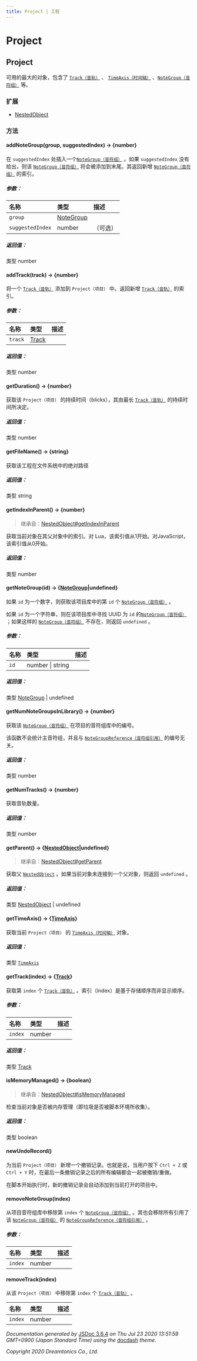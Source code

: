 ```yaml
---
title: Project | 工程
---
```

# Project

## Project

可用的最大的对象，包含了 [`Track（音轨）`](https://resource.dreamtonics.com/scripting/Track.html) 、 [`TimeAxis（时间轴）`](https://resource.dreamtonics.com/scripting/TimeAxis.html) 、[`NoteGroup（音符组）`](https://resource.dreamtonics.com/scripting/NoteGroup.html) 等。

### 扩展

- [NestedObject](https://resource.dreamtonics.com/scripting/NestedObject.html)

### 方法

#### addNoteGroup(group, suggestedIndex) → {number}

在 `suggestedIndex` 处插入一个[`NoteGroup（音符组）`](https://resource.dreamtonics.com/scripting/NoteGroup.html) 。如果 `suggestedIndex` 没有给出，则该 [`NoteGroup（音符组）`](https://resource.dreamtonics.com/scripting/NoteGroup.html) 将会被添加到末尾。其返回新增 [`NoteGroup（音符组）`](https://resource.dreamtonics.com/scripting/NoteGroup.html) 的索引。

##### 参数：

| 名称             | 类型                                                         | 描述     |
| :--------------- | :----------------------------------------------------------- | :------- |
| `group`          | [NoteGroup](https://resource.dreamtonics.com/scripting/NoteGroup.html) |          |
| `suggestedIndex` | number                                                       | （可选） |

##### 返回值：

类型	number

#### addTrack(track) → {number}

将一个 [`Track（音轨）`](https://resource.dreamtonics.com/scripting/Track.html) 添加到 `Project（项目）` 中。返回新增 [`Track（音轨）`](https://resource.dreamtonics.com/scripting/Track.html) 的索引。

##### 参数：

| 名称    | 类型                                                         | 描述 |
| :------ | :----------------------------------------------------------- | :--- |
| `track` | [Track](https://resource.dreamtonics.com/scripting/Track.html) |      |

##### 返回值：

类型	number

#### getDuration() → {number}

获取该 `Project（项目）` 的持续时间（blicks），其由最长 [`Track（音轨）`](https://resource.dreamtonics.com/scripting/Track.html) 的持续时间所决定。

##### 返回值：

类型	number

#### getFileName() → {string}

获取该工程在文件系统中的绝对路径

##### 返回值：

类型	string

#### getIndexInParent() → {number}

> 继承自：[NestedObject#getIndexInParent](https://resource.dreamtonics.com/scripting/NestedObject.html#getIndexInParent)

获取当前对象在其父对象中的索引。对 Lua，该索引值从1开始。对JavaScript，该索引值从0开始。

##### 返回值：

类型	number

#### getNoteGroup(id) → {[NoteGroup](https://resource.dreamtonics.com/scripting/NoteGroup.html)|undefined}

如果 `id` 为一个数字，则获取该项目库中的第 `id` 个 [`NoteGroup（音符组）`](https://resource.dreamtonics.com/scripting/NoteGroup.html) 。

如果 `id` 为一个字符串，则在该项目库中寻找 UUID 为 `id` 的[`NoteGroup（音符组）`](https://resource.dreamtonics.com/scripting/NoteGroup.html) ；如果这样的 [`NoteGroup（音符组）`](https://resource.dreamtonics.com/scripting/NoteGroup.html) 不存在，则返回 `undefined` 。

##### 参数：

| 名称 | 类型             | 描述 |
| :--- | :--------------- | :--- |
| `id` | number \| string |      |

##### 返回值：

类型	[NoteGroup](https://resource.dreamtonics.com/scripting/NoteGroup.html) | undefined

#### getNumNoteGroupsInLibrary() → {number}

获取该 [`NoteGroup（音符组）`](https://resource.dreamtonics.com/scripting/NoteGroup.html) 在项目的音符组库中的编号。

该函数不会统计主音符组，并且与 [`NoteGroupReference（音符组引用）`](https://resource.dreamtonics.com/scripting/NoteGroupReference.html) 的编号无关。

##### 返回值：

类型	number

#### getNumTracks() → {number}

获取音轨数量。

##### 返回值：

类型	number

#### getParent() → {[NestedObject](https://resource.dreamtonics.com/scripting/NestedObject.html)|undefined}

> 继承自：[NestedObject#getParent](https://resource.dreamtonics.com/scripting/NestedObject.html#getParent)

获取父 [`NestedObject`](https://resource.dreamtonics.com/scripting/NestedObject.html) 。如果当前对象未连接到一个父对象，则返回 `undefined` 。

##### 返回值：

类型	[NestedObject](https://resource.dreamtonics.com/scripting/NestedObject.html) | undefined

#### getTimeAxis() → {[TimeAxis](https://resource.dreamtonics.com/scripting/TimeAxis.html)}

获取当前 `Project（项目）` 的 [`TimeAxis（时间轴）`](https://resource.dreamtonics.com/scripting/TimeAxis.html) 对象。

##### 返回值：

类型	 [`TimeAxis`](https://resource.dreamtonics.com/scripting/TimeAxis.html) 

#### getTrack(index) → {[Track](https://resource.dreamtonics.com/scripting/Track.html)}

获取第 `index` 个 [`Track（音轨）`](https://resource.dreamtonics.com/scripting/Track.html) 。索引（index）是基于存储顺序而非显示顺序。

##### 参数：

| 名称    | 类型   | 描述 |
| :------ | :----- | :--- |
| `index` | number |      |

##### 返回值：

类型	[Track](https://resource.dreamtonics.com/scripting/Track.html)

#### isMemoryManaged() → {boolean}

> 继承自：[NestedObject#isMemoryManaged](https://resource.dreamtonics.com/scripting/NestedObject.html#isMemoryManaged)

检查当前对象是否被内存管理（即垃圾是否被脚本环境所收集）。

##### 返回值：

类型	boolean

#### newUndoRecord()

为当前 `Project（项目）` 新增一个撤销记录。也就是说，当用户按下 `Ctrl + Z` 或 `Ctrl + Y` 时，在最后一条撤销记录之后的所有编辑都会一起被撤销/重做。

在脚本开始执行时，新的撤销记录会自动添加到当前打开的项目中。

#### removeNoteGroup(index)

从项目音符组库中移除第 `index` 个 [`NoteGroup（音符组）`](https://resource.dreamtonics.com/scripting/NoteGroup.html) 。其也会移除所有引用了该 [`NoteGroup（音符组）`](https://resource.dreamtonics.com/scripting/NoteGroup.html) 的 [`NoteGroupReference（音符组引用）`](https://resource.dreamtonics.com/scripting/NoteGroupReference.html) 。

##### 参数：

| 名称    | 类型   | 描述 |
| :------ | :----- | :--- |
| `index` | number |      |

#### removeTrack(index)

从该 `Project（项目）` 中移除第 `index` 个 [`Track（音轨）`](https://resource.dreamtonics.com/scripting/Track.html) 。

| 名称    | 类型   | 描述 |
| :------ | :----- | :--- |
| `index` | number |      |

*Documentation generated by* [JSDoc 3.6.4](https://github.com/jsdoc3/jsdoc) *on Thu Jul 23 2020 13:51:59 GMT+0900 (Japan Standard Time) using the* [docdash](https://github.com/clenemt/docdash) *theme.*

*Copyright 2020 Dreamtonics Co., Ltd.*